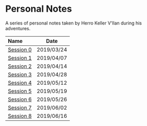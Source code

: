 # Personal Notes

A series of personal notes taken by Herro Keller V'llan during his adventures.

| Name | Date |
|:---- |:----:|
| [Session 0](session_0.md) | 2019/03/24 |
| [Session 1](session_1.md) | 2019/04/07 |
| [Session 2](session_2.md) | 2019/04/14 |
| [Session 3](session_3.md) | 2019/04/28 |
| [Session 4](session_4.md) | 2019/05/12 |
| [Session 5](session_5.md) | 2019/05/19 |
| [Session 6](session_6.md) | 2019/05/26 |
| [Session 7](session_7.md) | 2019/06/02 |
| [Session 8](session_8.md) | 2019/06/16 |
